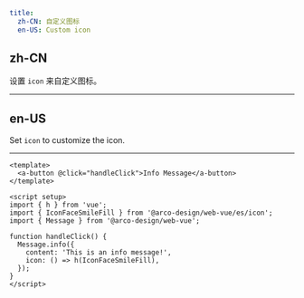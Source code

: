 ```yaml
title:
  zh-CN: 自定义图标
  en-US: Custom icon
```

## zh-CN

设置 `icon` 来自定义图标。

---

## en-US

Set `icon` to customize the icon.

---

```vue
<template>
  <a-button @click="handleClick">Info Message</a-button>
</template>

<script setup>
import { h } from 'vue';
import { IconFaceSmileFill } from '@arco-design/web-vue/es/icon';
import { Message } from '@arco-design/web-vue';

function handleClick() {
  Message.info({
    content: 'This is an info message!',
    icon: () => h(IconFaceSmileFill),
  });
}
</script>
```
